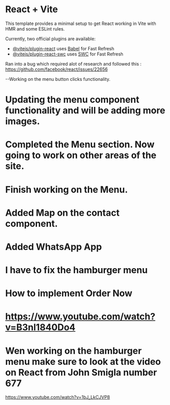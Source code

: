# React + Vite

This template provides a minimal setup to get React working in Vite with HMR and some ESLint rules.

Currently, two official plugins are available:

- [@vitejs/plugin-react](https://github.com/vitejs/vite-plugin-react/blob/main/packages/plugin-react/README.md) uses [Babel](https://babeljs.io/) for Fast Refresh
- [@vitejs/plugin-react-swc](https://github.com/vitejs/vite-plugin-react-swc) uses [SWC](https://swc.rs/) for Fast Refresh

Ran into a bug which required alot of research and followed this : 
https://github.com/facebook/react/issues/22656  

--Working on the menu button clicks functionality.

# Updating the menu component functionality and will be adding more images.

# Completed the Menu section.  Now going to work on other areas of the site.

# Finish working on the Menu. 

# Added Map on the contact component.

# Added WhatsApp App 

# I have to fix the hamburger menu



# How to implement Order Now 
#  https://www.youtube.com/watch?v=B3nl1840Do4 

# Wen working on the hamburger menu make sure to look at the video on React from John Smigla number 677

https://www.youtube.com/watch?v=1bJ_LkCJVP8